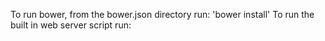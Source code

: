 To run bower, from the bower.json directory run: 'bower install'
To run the built in web server script run:
